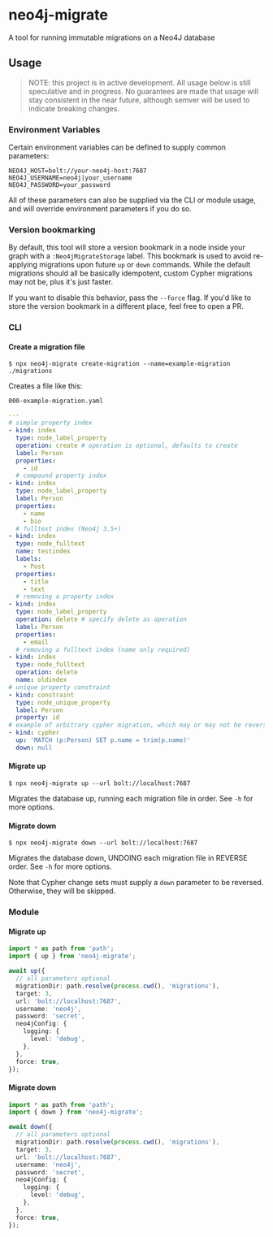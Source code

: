 # neo4j-migrate

A tool for running immutable migrations on a Neo4J database

## Usage

> NOTE: this project is in active development. All usage below is still speculative and in progress. No guarantees are made that usage will stay consistent in the near future, although semver will be used to indicate breaking changes.

### Environment Variables

Certain environment variables can be defined to supply common parameters:

```
NEO4J_HOST=bolt://your-neo4j-host:7687
NEO4J_USERNAME=neo4j|your_username
NEO4J_PASSWORD=your_password
```

All of these parameters can also be supplied via the CLI or module usage, and will override environment parameters if you do so.

### Version bookmarking

By default, this tool will store a version bookmark in a node inside your graph with a `:Neo4jMigrateStorage` label. This bookmark is used to avoid re-applying migrations upon future `up` or `down` commands. While the default migrations should all be basically idempotent, custom Cypher migrations may not be, plus it's just faster.

If you want to disable this behavior, pass the `--force` flag. If you'd like to store the version bookmark in a different place, feel free to open a PR.

### CLI

#### Create a migration file

```
$ npx neo4j-migrate create-migration --name=example-migration ./migrations
```

Creates a file like this:

`000-example-migration.yaml`

```yaml
---
# simple property index
- kind: index
  type: node_label_property
  operation: create # operation is optional, defaults to create
  label: Person
  properties:
    - id
  # compound property index
- kind: index
  type: node_label_property
  label: Person
  properties:
    - name
    - bio
  # fulltext index (Neo4j 3.5+)
- kind: index
  type: node_fulltext
  name: testindex
  labels:
    - Post
  properties:
    - title
    - text
  # removing a property index
- kind: index
  type: node_label_property
  operation: delete # specify delete as operation
  label: Person
  properties:
    - email
  # removing a fulltext index (name only required)
- kind: index
  type: node_fulltext
  operation: delete
  name: oldindex
# unique property constraint
- kind: constraint
  type: node_unique_property
  label: Person
  property: id
# example of arbitrary cypher migration, which may or may not be reversible
- kind: cypher
  up: 'MATCH (p:Person) SET p.name = trim(p.name)'
  down: null
```

#### Migrate up

```
$ npx neo4j-migrate up --url bolt://localhost:7687
```

Migrates the database up, running each migration file in order. See `-h` for more options.

#### Migrate down

```
$ npx neo4j-migrate down --url bolt://localhost:7687
```

Migrates the database down, UNDOING each migration file in REVERSE order. See `-h` for more options.

Note that Cypher change sets must supply a `down` parameter to be reversed. Otherwise, they will be skipped.

### Module

#### Migrate up

```ts
import * as path from 'path';
import { up } from 'neo4j-migrate';

await up({
  // all parameters optional
  migrationDir: path.resolve(process.cwd(), 'migrations'),
  target: 3,
  url: 'bolt://localhost:7687',
  username: 'neo4j',
  password: 'secret',
  neo4jConfig: {
    logging: {
      level: 'debug',
    },
  },
  force: true,
});
```

#### Migrate down

```ts
import * as path from 'path';
import { down } from 'neo4j-migrate';

await down({
  // all parameters optional
  migrationDir: path.resolve(process.cwd(), 'migrations'),
  target: 3,
  url: 'bolt://localhost:7687',
  username: 'neo4j',
  password: 'secret',
  neo4jConfig: {
    logging: {
      level: 'debug',
    },
  },
  force: true,
});
```
